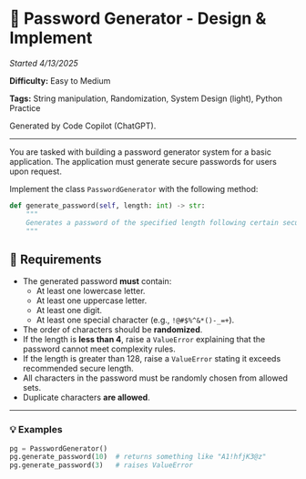 # 🧩 **Password Generator - Design & Implement**

*Started 4/13/2025*

**Difficulty:** Easy to Medium

**Tags:** String manipulation, Randomization, System Design (light), Python Practice  

Generated by Code Copilot (ChatGPT).

---

You are tasked with building a password generator system for a basic application. The application must generate secure passwords for users upon request.

Implement the class `PasswordGenerator` with the following method:

```python
def generate_password(self, length: int) -> str:
    """
    Generates a password of the specified length following certain security rules.
    """
```

## 📝 Requirements

- The generated password **must** contain:
  - At least one lowercase letter.
  - At least one uppercase letter.
  - At least one digit.
  - At least one special character (e.g., `!@#$%^&*()-_=+`).
- The order of characters should be **randomized**.
- If the length is **less than 4**, raise a `ValueError` explaining that the password cannot meet complexity rules.
- If the length is greater than 128, raise a `ValueError` stating it exceeds recommended secure length.
- All characters in the password must be randomly chosen from allowed sets.
- Duplicate characters **are allowed**.

---

### 💡 Examples

```python
pg = PasswordGenerator()
pg.generate_password(10)  # returns something like "A1!hfjK3@z"
pg.generate_password(3)   # raises ValueError
```
